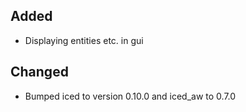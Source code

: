 ## Added
- Displaying entities etc. in gui

## Changed
- Bumped iced to version 0.10.0 and iced_aw to 0.7.0